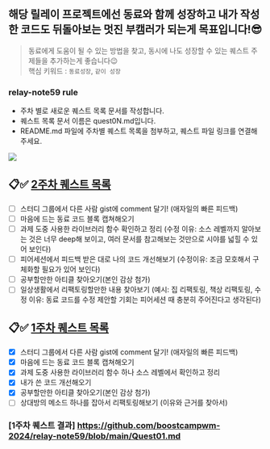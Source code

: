 ## 해당 릴레이 프로젝트에선 동료와 함께 성장하고 내가 작성한 코드도 뒤돌아보는 멋진 부캠러가 되는게 목표입니다!😎
> 동료에게 도움이 될 수 있는 방법을 찾고, 동시에 나도 성장할 수 있는 퀘스트 주제들을 추가하는게 좋습니다😉 <br>
> 핵심 키워드 : `동료성장`, `같이 성장`

### relay-note59 rule
- 주차 별로 새로운 퀘스트 목록 문서를 작성합니다.
- 퀘스트 목록 문서 이름은 quest0N.md입니다.
- README.md 파일에 주차별 퀘스트 목록을 첨부하고, 퀘스트 파일 링크를 연결해주세요.

![](https://i.imgur.com/5yfouXq.png)

## 📋✅ [2주차 퀘스트 목록](https://github.com/boostcampwm-2024/relay-note59/blob/main/Quset02.md)
- [ ] 스터디 그룹에서 다른 사람 gist에 comment 달기! (애자일의 빠른 피드백)
- [ ] 마음에 드는 동료 코드 블록 캡쳐해오기
- [ ] 과제 도중 사용한 라이브러리 함수 확인하고 정리 (수정 이유: 소스 레벨까지 알아보는 것은 너무 deep해 보이고, 여러 문서를 참고해보는 것만으로 시야를 넓힐 수 있어 보인다)
- [ ] 피어세션에서 피드백 받은 대로 나의 코드 개선해보기 (수정이유: 조금 모호해서 구체화할 필요가 있어 보인다)
- [ ] 공부할만한 아티클 찾아오기(본인 감상 첨가)
- [ ] 일상생활에서 리팩토링할만한 내용 찾아보기 (예시: 집 리팩토링, 책상 리팩토링, 수정 이유: 동료 코드를 수정 제안할 기회는 피어세션 때 충분히 주어진다고 생각된다)

## 📋✅ [1주차 퀘스트 목록](https://github.com/boostcampwm-2024/relay-note59/blob/main/Quset01.md)
- [x] 스터디 그룹에서 다른 사람 gist에 comment 달기! (애자일의 빠른 피드백)
- [x] 마음에 드는 동료 코드 블록 캡쳐해오기
- [x] 과제 도중 사용한 라이브러리 함수 하나 소스 레벨에서 확인하고 정리
- [x] 내가 쓴 코드 개선해오기
- [x] 공부할만한 아티클 찾아오기(본인 감상 첨가)
- [ ] 상대방의 메소드 하나를 잡아서 리팩토링해보기 (이유와 근거를 찾아서)
### [1주차 퀘스트 결과] https://github.com/boostcampwm-2024/relay-note59/blob/main/Quest01.md
